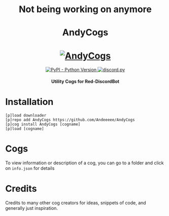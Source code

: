 
<h1 align="center">
  Not being working on anymore
</h1>

<h1 align="center">
  AndyCogs
</h1>

<h1 align="center">
  <a href="https://github.com/Andeeeee/AndysNeverToBeApprovedUntil3021Cogs"><img src="https://cdn.discordapp.com/icons/321845546534830085/a_650fa1ce364722e61d08b2d7280dc18f.jpg" alt="AndyCogs"></a>
</h1>

<p align="center">
  <a href="https://www.python.org/downloads/">
    <img alt="PyPI - Python Version" src="https://img.shields.io/pypi/pyversions/Red-Discordbot">
  </a>
  <a href="https://github.com/Rapptz/discord.py/">
     <img src="https://img.shields.io/badge/discord-py-blue.svg" alt="discord.py">
  </a>
</p>
<h4 align="center">Utility Cogs for Red-DiscordBot</h4>

# Installation
`[p]load downloader`<br>
`[p]repo add AndyCogs https://github.com/Andeeeee/AndyCogs`<br>
`[p]cog install AndyCogs [cogname]`<br>
`[p]load [cogname]`<br>

# Cogs 
To view information or description of a cog, you can go to a folder and click on `info.json` for details

# Credits
Credits to many other cog creators for ideas, snippets of code, and generally just inspiration.


